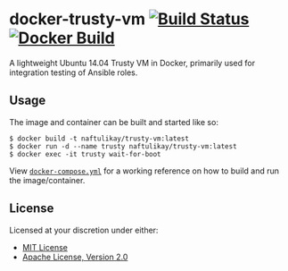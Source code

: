 # docker-trusty-vm [![Build Status][travis.svg]][travis] [![Docker Build][docker.svg]][docker]

A lightweight Ubuntu 14.04 Trusty VM in Docker, primarily used for integration testing of Ansible roles.

## Usage

The image and container can be built and started like so:

```
$ docker build -t naftulikay/trusty-vm:latest
$ docker run -d --name trusty naftulikay/trusty-vm:latest
$ docker exec -it trusty wait-for-boot
```

View [`docker-compose.yml`](./docker-compose.yml) for a working reference on how to build and run the image/container.

## License

Licensed at your discretion under either:

 - [MIT License](./LICENSE-MIT)
 - [Apache License, Version 2.0](./LICENSE-APACHE)

 [docker]: https://hub.docker.com/r/naftulikay/trusty-vm/
 [docker.svg]: https://img.shields.io/docker/automated/naftulikay/trusty-vm.svg?maxAge=2592000
 [travis]: https://travis-ci.org/naftulikay/docker-trusty-vm
 [travis.svg]: https://travis-ci.org/naftulikay/docker-trusty-vm.svg?branch=master

